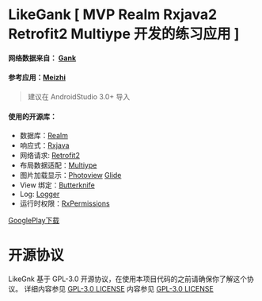 # LikeGank [ MVP Realm Rxjava2 Retrofit2 Multiype 开发的练习应用 ]

#### 网络数据来自： [Gank]( http://gank.io/ "Gank")
#### 参考应用：[Meizhi](https://github.com/drakeet/Meizhi "Meizhi")

> 建议在 AndroidStudio 3.0+ 导入

#### 使用的开源库：
- 数据库：[Realm](https://github.com/realm/realm-java "Realm") 
- 响应式：[Rxjava](https://github.com/ReactiveX/RxJava "Rxjava")
- 网络请求: [Retrofit2](https://github.com/square/retrofit "Retrofit2") 
- 布局数据适配：[Multiype](https://github.com/drakeet/MultiType "Multiype") 
- 图片加载显示：[Photoview](https://github.com/chrisbanes/PhotoView "Photoview") [Glide](https://github.com/bumptech/glide "Glide")
- View 绑定：[Butterknife](https://github.com/JakeWharton/butterknife)
- Log: [Logger](https://github.com/orhanobut/logger)
- 运行时权限：[RxPermissions](https://github.com/tbruyelle/RxPermissions)

[GooglePlay下载](https://play.google.com/store/apps/details?id=com.shua.likegank "GooglePlay") 

# 开源协议
LikeGnk 基于 GPL-3.0 开源协议，在使用本项目代码的之前请确保你了解这个协议。 详细内容参见 [GPL-3.0 LICENSE](https://github.com/Shuanghua/LikeGank/blob/master/LICENSE "GPL-3.0 LICENSE")
内容参见 [GPL-3.0 LICENSE](https://github.com/Shuanghua/LikeGank/blob/master/LICENSE "GPL-3.0 LICENSE")
